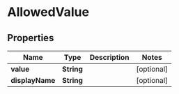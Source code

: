 
# AllowedValue

## Properties
Name | Type | Description | Notes
------------ | ------------- | ------------- | -------------
**value** | **String** |  |  [optional]
**displayName** | **String** |  |  [optional]




